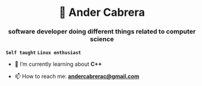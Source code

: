 <h1 align="center">🌌 Ander Cabrera</h1>
<h3 align="center">software developer doing different things related to computer science
</h3>

**`Self taught`** **`Linux enthusiast`**

- 🌱 I’m currently learning about **C++**

- 📫 How to reach me: **andercabrerac@gmail.com**

<!--
**AnderCabrera/AnderCabrera** is a ✨ _special_ ✨ repository because its `README.md` (this file) appears on your GitHub profile.

Here are some ideas to get you started:

- 🔭 I’m currently working on ...
- 🌱 I’m currently learning ...
- 👯 I’m looking to collaborate on ...
- 🤔 I’m looking for help with ...
- 💬 Ask me about ...
- 📫 How to reach me: ...
- 😄 Pronouns: ...
- ⚡ Fun fact: ...
-->
